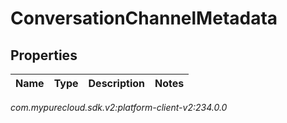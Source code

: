 # ConversationChannelMetadata


## Properties

| Name | Type | Description | Notes |
| ------------ | ------------- | ------------- | ------------- |




_com.mypurecloud.sdk.v2:platform-client-v2:234.0.0_
